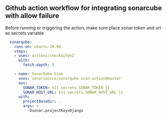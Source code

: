 
## Github action workflow for integrating sonarcube with allow failure 

Before running or triggering the action, make sure place sonar token and url as secrets variable

```yml
  sonarqube:
    runs-on: ubuntu-20.04
    steps:
    - uses: actions/checkout@v2
      with:
        fetch-depth: 0

    - name: SonarQube Scan
      uses: sonarsource/sonarqube-scan-action@master
      env:
        SONAR_TOKEN: ${{ secrets.SONAR_TOKEN }}
        SONAR_HOST_URL: ${{ secrets.SONAR_HOST_URL }}
      with:
        projectBaseDir: .
        args: >
          -Dsonar.projectKey=Django
```